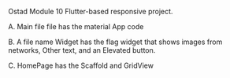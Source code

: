 Ostad Module 10 Flutter-based responsive project.

A. Main file file has the material App code

B. A file name Widget has the flag widget that shows images from networks, Other text, and an Elevated button. 

C. HomePage has the Scaffold and GridView 
